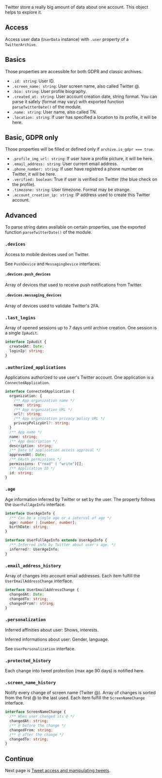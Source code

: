 Twitter store a really big amount of data about one account. This object helps to explore it.

## Access

Access user data (`UserData` instance) with `.user` property of a `TwitterArchive`.

## Basics

Those properties are accessible for both GDPR and classic archives.

- `.id: string`: User ID.
- `.screen_name: string`: User screen name, also called Twitter @.
- `.bio: string`: User profile biography.
- `.created_at: string`: User account creation date, string format. 
You can parse it safely (format may vary) with exported function `parseTwitterDate()` of the module.
- `.name: string`: User name, also called TN.
- `.location: string`: If user has specified a location to its profile, it will be here.

## Basic, GDPR only

Those properties will be filled or defined only if `archive.is_gdpr === true`.

- `.profile_img_url: string`: If user have a profile picture, it will be here.
- `.email_address: string`: User current email address.
- `.phone_number: string`: If user have registred a phone number on Twitter, it will be here.
- `.verified: boolean`: True if user is verified on Twitter (the blue check on the profile).
- `.timezone: string`: User timezone. Format may be strange.
- `.account_creation_ip: string`: IP address used to create this Twitter account.


## Advanced

To parse string dates available on certain properties, use the exported function `parseTwitterDate()` of the module.

### `.devices`

Access to mobile devices used on Twitter.

See `PushDevice` and `MessagingDevice` interfaces.

#### `.devices.push_devices`

Array of devices that used to receive push notifications from Twitter.

#### `.devices.messaging_devices`

Array of devices used to validate Twitter's 2FA.


### `.last_logins`

Array of opened sessions up to 7 days until archive creation.
One session is a single `IpAudit`.

```ts
interface IpAudit {
  createdAt: Date;
  loginIp: string;
}
```

### `.authorized_applications`

Applications authorized to use user's Twitter account.
One application is a `ConnectedApplication`.
```ts
interface ConnectedApplication {
  organization: {
    /** App organization name */
    name: string;
    /** App organization URL */
    url?: string;
    /** App organization privacy policy URL */
    privacyPolicyUrl?: string;
  }
  /** App name */
  name: string;
  /** App description */
  description: string;
  /** Date of application access approval */
  approvedAt: Date;
  /** OAuth permissions */
  permissions: ("read" | "write")[];
  /** Application ID */
  id: string;
}
```

### `.age`

Age information inferred by Twitter or set by the user.
The property follows the `UserFullAgeInfo` interface.
```ts
interface UserAgeInfo {
  /** Can be a single age or a interval of age */
  age: number | [number, number];
  birthDate: string;
}

interface UserFullAgeInfo extends UserAgeInfo {
  /** Inferred info by Twitter about user's age. */
  inferred?: UserAgeInfo;
}
```

### `.email_address_history`

Array of changes into account email addresses.
Each item fulfill the `UserEmailAddressChange` interface.
```ts
interface UserEmailAddressChange {
  changedAt: Date;
  changedTo: string;
  changedFrom?: string;
}
```

### `.personalization`

Inferred affinities about user: Shows, interests.

Inferred informations about user: Gender, language.

See `UserPersonalization` interface.

### `.protected_history`

Each change into tweet protection (max age 90 days) is notified here.

### `.screen_name_history`

Notify every change of screen name (Twiter @). 
Array of changes is sorted from the first @ to the last used.
Each item fulfill the `ScreenNameChange` interface.
```ts
interface ScreenNameChange {
  /** When user changed its @ */
  changedAt: string;
  /** @ before the change */
  changedFrom: string;
  /** @ after the change */
  changedTo: string;
}
```

## Continue

Next page is [Tweet access and manipulating tweets](./Tweet-access-and-manipulating-tweets.md).

